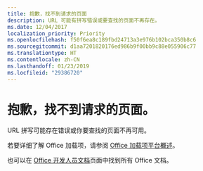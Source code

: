 ```yaml
---
title: 抱歉，找不到请求的页面
description: URL 可能有拼写错误或要查找的页面不再存在。
ms.date: 12/04/2017
localization_priority: Priority
ms.openlocfilehash: f50f6ea8c189fbd24713a3e976b102bca350b8c6
ms.sourcegitcommit: d1aa7201820176ed986b9f00bb9c88e055906c77
ms.translationtype: HT
ms.contentlocale: zh-CN
ms.lasthandoff: 01/23/2019
ms.locfileid: "29386720"
---
```

# <a name="were-sorry-we-cant-find-the-page-you-requested"></a>抱歉，找不到请求的页面。

URL 拼写可能存在错误或你要查找的页面不再可用。  

若要详细了解 Office 加载项，请参阅 [Office 加载项平台概述](https://docs.microsoft.com/office/dev/add-ins/overview/office-add-ins)。

也可以在 [Office 开发人员文档](https://developer.microsoft.com/office/docs)页面中找到所有 Office 文档。

